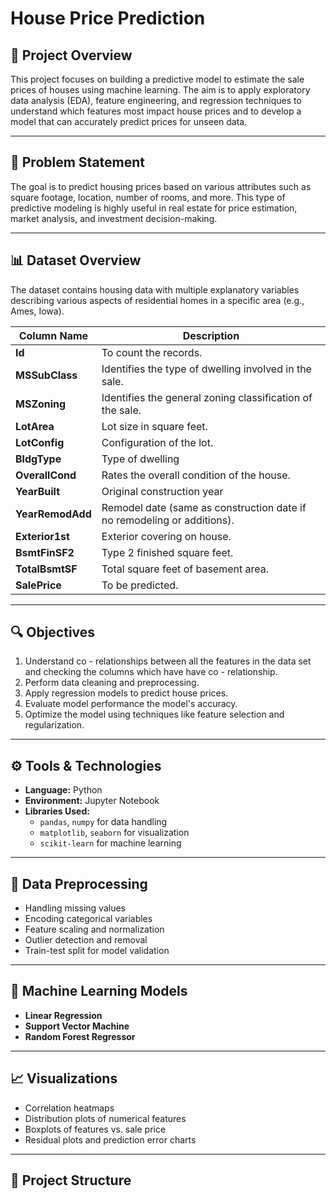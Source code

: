 # House Price Prediction

## 📌 Project Overview

This project focuses on building a predictive model to estimate the sale prices of houses using machine learning. The aim is to apply exploratory data analysis (EDA), feature engineering, and regression techniques to understand which features most impact house prices and to develop a model that can accurately predict prices for unseen data.

---

## 🧠 Problem Statement

The goal is to predict housing prices based on various attributes such as square footage, location, number of rooms, and more. This type of predictive modeling is highly useful in real estate for price estimation, market analysis, and investment decision-making.

---

## 📊 Dataset Overview

The dataset contains housing data with multiple explanatory variables describing various aspects of residential homes in a specific area (e.g., Ames, Iowa).

| Column Name           | Description |
|-----------------------|-------------|
| **Id**                | To count the records. |
| **MSSubClass**        | Identifies the type of dwelling involved in the sale. |
| **MSZoning**          | Identifies the general zoning classification of the sale. |
| **LotArea**           | Lot size in square feet. |
| **LotConfig**         | Configuration of the lot. |
| **BldgType**          | Type of dwelling |
| **OverallCond**       | Rates the overall condition of the house. |
| **YearBuilt**         | Original construction year |
| **YearRemodAdd**      | Remodel date (same as construction date if no remodeling or additions). |
| **Exterior1st**       | Exterior covering on house. |
| **BsmtFinSF2**        | Type 2 finished square feet. |
| **TotalBsmtSF**       | Total square feet of basement area. |
| **SalePrice**         | To be predicted. |

---

## 🔍 Objectives

1. Understand co - relationships between all the features in the data set and checking the columns which have have co - relationship.
2. Perform data cleaning and preprocessing.
3. Apply regression models to predict house prices.
4. Evaluate model performance the model's accuracy.
5. Optimize the model using techniques like feature selection and regularization.

---

## ⚙️ Tools & Technologies

- **Language:** Python
- **Environment:** Jupyter Notebook
- **Libraries Used:**
  - `pandas`, `numpy` for data handling
  - `matplotlib`, `seaborn` for visualization
  - `scikit-learn` for machine learning

---

## 🧹 Data Preprocessing

- Handling missing values
- Encoding categorical variables
- Feature scaling and normalization
- Outlier detection and removal
- Train-test split for model validation

---

## 🤖 Machine Learning Models

- **Linear Regression**
- **Support Vector Machine**
- **Random Forest Regressor**




---

## 📈 Visualizations

- Correlation heatmaps
- Distribution plots of numerical features
- Boxplots of features vs. sale price
- Residual plots and prediction error charts

---

## 📁 Project Structure

